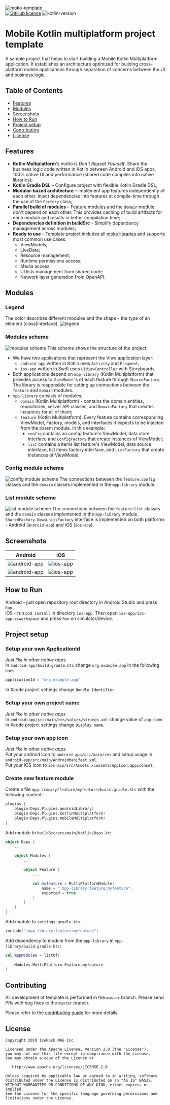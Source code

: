 ![moko-template](https://user-images.githubusercontent.com/5010169/66987007-1bbe9880-f0ea-11e9-8c3c-46b25926794b.png)  
[![GitHub license](https://img.shields.io/badge/license-Apache%20License%202.0-blue.svg?style=flat)](http://www.apache.org/licenses/LICENSE-2.0) ![kotlin-version](https://img.shields.io/badge/kotlin-1.4.21-orange)

# Mobile Kotlin multiplatform project template

A sample project that helps to start building a Mobile Kotlin Multiplatform application. It establishes an architecture optimized for building cross-platform mobile applications through separation of concerns between the UI and business logic.

## Table of Contents

- [Features](#features)
- [Modules](#modules)
- [Screenshots](#screenshots)
- [How to Run](#how-to-run)
- [Project setup](#project-setup)
- [Contributing](#contributing)
- [License](#license)

## Features

- **Kotlin Multiplatform**'s motto is *Don't Repeat Yourself*. Share the business logic code written in Kotlin between Android and iOS apps. 100% native UI and performance (shared code compiles into native libraries);
- **Kotlin Gradle DSL** – Configure project with flexible Kotlin Gradle DSL;
- **Modular-bazed architecture** – Implement app features independently of each other. Inject dependencies into features at compile-time through the use of the `Factory` class;
- **Parallel build of modules** – Feature modules and the `domain` module don't depend on each other. This provides caching of build artifacts for each module and results in better compilation time;
- **Dependencies definition in buildSrc** - Simplify dependency management across modules;
- **Ready to use** - Template project includes all [moko libraries](https://moko.icerock.dev) and supports most common use cases:
  - ViewModels;
  - LiveData;
  - Resource management;
  - Runtime permissions access;
  - Media access;
  - UI lists management from shared code;
  - Network layer generation from OpenAPI.

## Modules
### Legend
The color describes different modules and the shape - the type of an element (class|interface).
![legend](https://user-images.githubusercontent.com/5010169/66910970-cd51c100-f039-11e9-9dfa-775a39b0d748.jpg)

### Modules scheme
![modules scheme](https://user-images.githubusercontent.com/5010169/67163239-30629100-f375-11e9-9b10-fbcc3d3ea0bb.jpg)
This scheme shows the structure of the project:  

- We have two applications that represent the View application layer:
  - `android-app` written in Kotlin uses `Activity` and `Fragment`;
  - `ios-app` written in Swift uses `UIViewController` with Storyboards.
- Both applications depend on `mpp-library` (Kotlin Multiplatform) that provides access to `ViewModel`'s of each feature through `SharedFactory`. The library is responsible for setting up connections between the `feature` and `domain` modules.
- `mpp-library` consists of modules:
  - `domain` (Kotlin Multiplatform) - contains the domain entities, repositories, server API classes, and `DomainFactory` that creates instances for all of them;
  - `feature` (Kotlin Multiplatform). Every feature contains corresponding ViewModel, Factory, models, and interfaces it expects to be injected from the parent module. In this example:
    - `config` contains an config feature's ViewModel, data store interface and `ConfigFactory` that create instances of ViewModel;
    - `list` contains a items list feature's ViewModel, data source interface, list items factory interface, and `ListFactory` that create instances of ViewModel.

### Config module scheme
![config module scheme](https://user-images.githubusercontent.com/5010169/67163238-2e98cd80-f375-11e9-8747-1b50be5bdbfb.jpg)
The connections between the `feature:config` classes and the `domain` classes implemented in the `mpp-library` module.

### List module scheme
![list module scheme](https://user-images.githubusercontent.com/5010169/67163236-2e003700-f375-11e9-8c79-1b9ec96db26b.jpg)
The connections between the `feature:list` classes and the `domain` classes implemented in the `mpp-library` module.  
`SharedFactory.NewsUnitsFactory` interface is implemented on both platforms - Android (`android-app`) and iOS (`ios-app`).

## Screenshots

|Android|iOS|
|---|---|
|![android-app](https://user-images.githubusercontent.com/5010169/66911569-f9ba0d00-f03a-11e9-80b0-d4992bf61fbe.png)|![ios-app](https://user-images.githubusercontent.com/5010169/66911572-fa52a380-f03a-11e9-8425-19014e14c7b8.png)|
|![android-app](https://user-images.githubusercontent.com/5010169/66911571-fa52a380-f03a-11e9-9470-ea3dc05a6dff.png)|![ios-app](https://user-images.githubusercontent.com/5010169/66911574-fa52a380-f03a-11e9-9f67-a1a48865bf97.png)|

## How to Run

Android - just open repository root directory in Android Studio and press `Run`.  
iOS - run `pod install` in directory `ios-app`. Then open `ios-app/ios-app.xcworkspace` and press `Run` on simulator/device.

## Project setup

### Setup your own ApplicationId

*Just like in other native apps*  
In `android-app/build.gradle.kts` change `org.example.app` in the following line:
```kotlin
applicationId = "org.example.app"
```
In Xcode project settings change `Bundle Identifier`.

### Setup your own project name

*Just like in other native apps*  
In `android-app/src/main/res/values/strings.xml` change value of `app_name`.  
In Xcode project settings change `Display name`.

### Setup your own app icon

*Just like in other native apps*  
Put your android icon to `android-app/src/main/res` and setup usage in `android-app/src/main/AndroidManifest.xml`.  
Put your iOS icon to `ios-app/src/Assets.xcassets/AppIcon.appiconset`.

### Create new feature module

Create a file `mpp-library/feature/myfeature/build.gradle.kts` with the following content:
```kotlin
plugins {
    plugin(Deps.Plugins.androidLibrary)
    plugin(Deps.Plugins.kotlinMultiplatform)
    plugin(Deps.Plugins.mobileMultiplatform)
}
```
Add module to `buildSrc/src/main/kotlin/Deps.kt`:
```kotlin
object Deps {
    ...

    object Modules {
        ...

        object Feature {
            ...

            val myfeature = MultiPlatformModule(
                name = ":mpp-library:feature:myfeature",
                exported = true
            )
        }
    }
}
```
Add module to `settings.gradle.kts`:
```kotlin
include(":mpp-library:feature:myfeature")
```
Add dependency to module from the `mpp-library` in `mpp-library/build.gradle.kts`:
```kotlin
val mppModules = listOf(
    ...
    Modules.MultiPlatform.Feature.myfeature
)
```

## Contributing

All development of template is performed in the `master` branch. Please send PRs with bug fixes to the `master` branch.

Please refer to the [contributing guide](CONTRIBUTING.md) for more details.

## License

    Copyright 2019 IceRock MAG Inc
    
    Licensed under the Apache License, Version 2.0 (the "License");
    you may not use this file except in compliance with the License.
    You may obtain a copy of the License at
    
       http://www.apache.org/licenses/LICENSE-2.0
    
    Unless required by applicable law or agreed to in writing, software
    distributed under the License is distributed on an "AS IS" BASIS,
    WITHOUT WARRANTIES OR CONDITIONS OF ANY KIND, either express or implied.
    See the License for the specific language governing permissions and
    limitations under the License.
